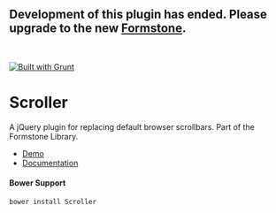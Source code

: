 <h2>Development of this plugin has ended. Please upgrade to the new <a href="http://formstone.it">Formstone</a>.</h2><br> 

<a href="http://gruntjs.com" target="_blank"><img src="https://cdn.gruntjs.com/builtwith.png" alt="Built with Grunt"></a> 
# Scroller 

A jQuery plugin for replacing default browser scrollbars. Part of the Formstone Library. 

- [Demo](http://classic.formstone.it/components/Scroller/demo/index.html) 
- [Documentation](http://classic.formstone.it/scroller/) 

#### Bower Support 
`bower install Scroller` 
